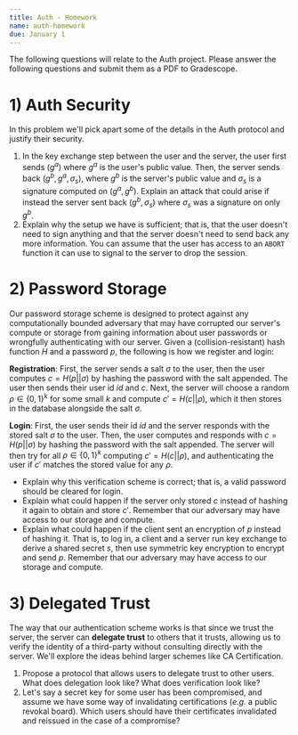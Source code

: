 ```yaml
---
title: Auth - Homework
name: auth-homework
due: January 1 
---
```


The following questions will relate to the Auth project. Please answer the following questions and submit them as a PDF to Gradescope.

# 1) Auth Security

In this problem we'll pick apart some of the details in the Auth protocol and justify their security.

1) In the key exchange step between the user and the server, the user first sends $(g^a)$ where $g^a$ is the user's public value. Then, the server sends back $(g^b, g^a, \sigma_s)$, where $g^b$ is the server's public value and $\sigma_s$ is a signature computed on $(g^a, g^b)$. Explain an attack that could arise if instead the server sent back $(g^b, \sigma_s)$ where $\sigma_s$ was a signature on only $g^b$.
2) Explain why the setup we have is sufficient; that is, that the user doesn't need to sign anything and that the server doesn't need to send back any more information. You can assume that the user has access to an `ABORT` function it can use to signal to the server to drop the session.

# 2) Password Storage

Our password storage scheme is designed to protect against any computationally bounded adversary that may have corrupted our server's compute or storage from gaining information about user passwords or wrongfully authenticating with our server. Given a (collision-resistant) hash function $H$ and a password $p$, the following is how we register and login:

**Registration**: First, the server sends a salt $\sigma$ to the user, then the user computes $c = H(p || \sigma)$ by hashing the password with the salt appended. The user then sends their user id $id$ and $c$. Next, the server will choose a random $\rho \in \{0, 1\}^k$ for some small $k$ and compute $c' = H(c || \rho)$, which it then stores in the database alongside the salt $\sigma$.

**Login**: First, the user sends their id $id$ and the server responds with the stored salt $\sigma$ to the user. Then, the user computes and responds with $c = H(p || \sigma)$ by hashing the password with the salt appended. The server will then try for all $\rho \in \{0, 1\}^k$ computing $c' = H(c || \rho)$, and authenticating the user if $c'$ matches the stored value for any $\rho$.

- Explain why this verification scheme is correct; that is, a valid password should be cleared for login.
- Explain what could happen if the server only stored $c$ instead of hashing it again to obtain and store $c'$. Remember that our adversary may have access to our storage and compute.
- Explain what could happen if the client sent an encryption of $p$ instead of hashing it. That is, to log in, a client and a server run key exchange to derive a shared secret $s$, then use symmetric key encryption to encrypt and send $p$. Remember that our adversary may have access to our storage and compute.

# 3) Delegated Trust

The way that our authentication scheme works is that since we trust the server, the server can **delegate trust** to others that it trusts, allowing us to verify the identity of a third-party without consulting directly with the server. We'll explore the ideas behind larger schemes like CA Certification.

1) Propose a protocol that allows users to delegate trust to other users. What does delegation look like? What does verification look like?
2) Let's say a secret key for some user has been compromised, and assume we have some way of invalidating certifications (*e.g.* a public revokal board). Which users should have their certificates invalidated and reissued in the case of a compromise?

